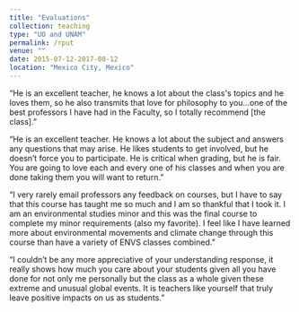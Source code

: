 ```yaml
---
title: "Evaluations"
collection: teaching
type: "UO and UNAM"
permalink: /rput
venue: ""
date: 2015-07-12-2017-08-12
location: "Mexico City, Mexico"
---
```


“He is an excellent teacher, he knows a lot about the class's topics and he loves them, so he also transmits that love for philosophy to you…one of the best professors I have had in the Faculty, so I totally recommend [the class].”

“He is an excellent teacher. He knows a lot about the subject and answers any questions that may arise. He likes students to get involved, but he doesn’t force you to participate. He is critical when grading, but he is fair. You are going to love each and every one of his classes and when you are done taking them you will want to return.”

“I very rarely email professors any feedback on courses, but I have to say that this course has taught me so much and I am so thankful that I took it. I am an environmental studies minor and this was the final course to complete my minor requirements (also my favorite). I feel like I have learned more about environmental movements and climate change through this course than have a variety of ENVS classes combined.”

“I couldn’t be any more appreciative of your understanding response, it really shows how much you care about your students given all you have done for not only me personally but the class as a whole given these extreme and unusual global events. It is teachers like yourself that truly leave positive impacts on us as students.”
